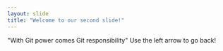 ```yaml
---
layout: slide
title: "Welcome to our second slide!"
---
```

"With Git power comes Git responsibility"
Use the left arrow to go back!
